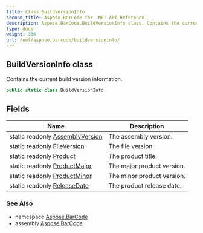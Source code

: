 ```yaml
---
title: Class BuildVersionInfo
second_title: Aspose.BarCode for .NET API Reference
description: Aspose.BarCode.BuildVersionInfo class. Contains the current build version information
type: docs
weight: 330
url: /net/aspose.barcode/buildversioninfo/
---
```

## BuildVersionInfo class

Contains the current build version information.

```csharp
public static class BuildVersionInfo
```

## Fields

| Name | Description |
| --- | --- |
| static readonly [AssemblyVersion](../../aspose.barcode/buildversioninfo/assemblyversion/) | The assembly version. |
| static readonly [FileVersion](../../aspose.barcode/buildversioninfo/fileversion/) | The file version. |
| static readonly [Product](../../aspose.barcode/buildversioninfo/product/) | The product title. |
| static readonly [ProductMajor](../../aspose.barcode/buildversioninfo/productmajor/) | The major product version. |
| static readonly [ProductMinor](../../aspose.barcode/buildversioninfo/productminor/) | The minor product version. |
| static readonly [ReleaseDate](../../aspose.barcode/buildversioninfo/releasedate/) | The product release date. |

### See Also

* namespace [Aspose.BarCode](../../aspose.barcode/)
* assembly [Aspose.BarCode](../../)


